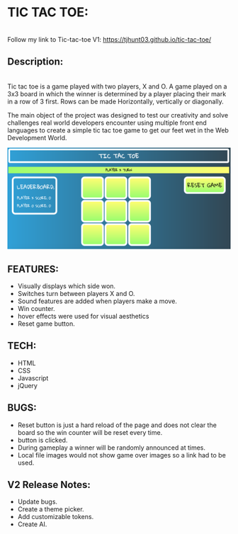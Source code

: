 # TIC TAC TOE:
<br>Follow my link to Tic-tac-toe V1: https://tjhunt03.github.io/tic-tac-toe/


## Description:
<br>Tic tac toe is a game played with two players, X and O. A game played on a 3x3 board in which the winner is determined by a player placing their mark in a row of 3 first. Rows can be made Horizontally, vertically or diagonally.<br>

The main object of the project was designed to test our creativity and solve challenges real world developers encounter using multiple front end languages to create a simple tic tac toe game to get our feet wet in the Web Development World.


![Screenshot](/images/tictactoe.png)

## FEATURES:
 * Visually displays which side won.
 * Switches turn between players X and O.
 * Sound features are added when players make a move.
 * Win counter.
 * hover effects were used for visual aesthetics
 * Reset game button.

## TECH:
 * HTML
 * CSS
 * Javascript
 * jQuery

## BUGS:
* Reset button is just a hard reload of the page and does not clear the board so the win counter will be reset every time.
 * button is clicked.
 * During gameplay a winner will be randomly announced at times.
 * Local file images would not show game over images so a link had to be used.


## V2 Release Notes:
* Update bugs.
* Create a theme picker.
* Add customizable tokens.
* Create AI.
